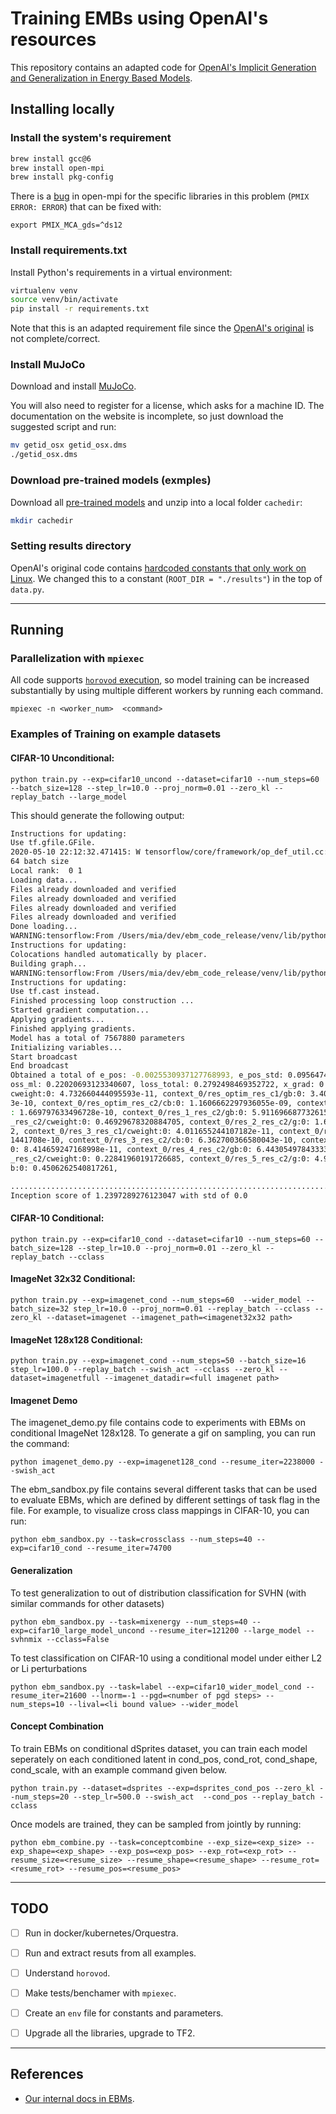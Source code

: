 # Training EMBs using OpenAI's resources
 

This repository contains an adapted code for [OpenAI's Implicit Generation and Generalization in Energy Based Models](https://arxiv.org/pdf/1903.08689.pdf).

## Installing locally

### Install the system's requirement

```bash
brew install gcc@6
brew install open-mpi
brew install pkg-config
```


There is a [bug](https://github.com/open-mpi/ompi/issues/7516) in open-mpi for the specific libraries in this problem (`PMIX ERROR: ERROR`) that can be fixed with:

```
export PMIX_MCA_gds=^ds12
```


### Install requirements.txt

Install Python's requirements in a virtual environment:

```bash
virtualenv venv
source venv/bin/activate
pip install -r requirements.txt
```

Note that this is an adapted requirement file since the [OpenAI's original](https://github.com/openai/ebm_code_release/blob/master/requirements.txt) is not complete/correct.

### Install MuJoCo

Download and install [MuJoCo](https://www.roboti.us/index.html). 

You will also need to register for a license, which asks for a machine ID. The documentation on the website is incomplete, so just download the suggested script and run:

```bash
mv getid_osx getid_osx.dms
./getid_osx.dms
```

### Download pre-trained models (exmples)

Download all [pre-trained models](https://sites.google.com/view/igebm/home) and unzip into a local folder `cachedir`:

```bash
mkdir cachedir
```

### Setting results directory

OpenAI's original code contains [hardcoded constants that only work on Linux](https://github.com/openai/ebm_code_release/blob/master/data.py#L218). We changed this to a constant (`ROOT_DIR = "./results"`) in the top of `data.py`. 


----

## Running

### Parallelization with `mpiexec` 

All code supports [`horovod` execution](https://github.com/horovod/horovod), so model training can be increased substantially by using multiple different workers by running each command.
```
mpiexec -n <worker_num>  <command>
```

### Examples of Training on example datasets

#### CIFAR-10 Unconditional:

```
python train.py --exp=cifar10_uncond --dataset=cifar10 --num_steps=60 --batch_size=128 --step_lr=10.0 --proj_norm=0.01 --zero_kl --replay_batch --large_model
```

This should generate the following output:

```bash
Instructions for updating:
Use tf.gfile.GFile.
2020-05-10 22:12:32.471415: W tensorflow/core/framework/op_def_util.cc:355] Op BatchNormWithGlobalNormalization is deprecated. It will cease to work in GraphDef version 9. Use tf.nn.batch_normalization().
64 batch size
Local rank:  0 1
Loading data...
Files already downloaded and verified
Files already downloaded and verified
Files already downloaded and verified
Files already downloaded and verified
Done loading...
WARNING:tensorflow:From /Users/mia/dev/ebm_code_release/venv/lib/python3.7/site-packages/tensorflow/python/framework/op_def_library.py:263: colocate_with (from tensorflow.python.framework.ops) is deprecated and will be removed in a future version.
Instructions for updating:
Colocations handled automatically by placer.
Building graph...
WARNING:tensorflow:From /Users/mia/dev/ebm_code_release/venv/lib/python3.7/site-packages/tensorflow/python/ops/math_ops.py:3066: to_int32 (from tensorflow.python.ops.math_ops) is deprecated and will be removed in a future version.
Instructions for updating:
Use tf.cast instead.
Finished processing loop construction ...
Started gradient computation...
Applying gradients...
Finished applying gradients.
Model has a total of 7567880 parameters
Initializing variables...
Start broadcast
End broadcast
Obtained a total of e_pos: -0.0025530937127768993, e_pos_std: 0.09564747661352158, e_neg: -0.22276005148887634, e_diff: 0.22020696103572845, e_neg_std: 0.016306934878230095, temp: 1, loss_e: -0.22276005148887634, eps: 0.0, label_ent: 2.272536277770996, l
oss_ml: 0.22020693123340607, loss_total: 0.2792498469352722, x_grad: 0.0009156676824204624, x_grad_first: 0.0009156676824204624, x_off: 0.31731340289115906, iter: 0, gamma: [0.], context_0/c1_pre/cweight:0: 0.0731438547372818, context_0/res_optim_res_c1/
cweight:0: 4.732660444095593e-11, context_0/res_optim_res_c1/gb:0: 3.4007335836250263e-10, context_0/res_optim_res_c2/cweight:0: 0.9494612216949463, context_0/res_optim_res_c2/g:0: 1.8536269741353806e-10, context_0/res_optim_res_c2/gb:0: 6.27235652306268
3e-10, context_0/res_optim_res_c2/cb:0: 1.1606662297936055e-09, context_0/res_1_res_c1/cweight:0: 6.714453298917178e-11, context_0/res_1_res_c1/gb:0: 3.6198691266697836e-10, context_0/res_1_res_c2/cweight:0: 0.6582950353622437, context_0/res_1_res_c2/g:0
: 1.669797633496728e-10, context_0/res_1_res_c2/gb:0: 5.911696687732615e-10, context_0/res_1_res_c2/cb:0: 1.1932842491901852e-09, context_0/res_2_res_c1/cweight:0: 8.567072745657711e-11, context_0/res_2_res_c1/gb:0: 6.868505764145993e-10, context_0/res_2
_res_c2/cweight:0: 0.46929678320884705, context_0/res_2_res_c2/g:0: 1.655784120924153e-10, context_0/res_2_res_c2/gb:0: 8.058526068666083e-10, context_0/res_2_res_c2/cb:0: 1.0161046448686761e-09, context_0/res_2_res_adaptive/cweight:0: 0.0194275379180908
2, context_0/res_3_res_c1/cweight:0: 4.011655244107182e-11, context_0/res_3_res_c1/gb:0: 5.064903496609929e-10, context_0/res_3_res_c2/cweight:0: 0.32239994406700134, context_0/res_3_res_c2/g:0: 9.758494012857e-11, context_0/res_3_res_c2/gb:0: 7.75612463
1441708e-10, context_0/res_3_res_c2/cb:0: 6.362700366580043e-10, context_0/res_4_res_c1/cweight:0: 4.090133440270982e-11, context_0/res_4_res_c1/gb:0: 6.013010089844784e-10, context_0/res_4_res_c2/cweight:0: 0.34806951880455017, context_0/res_4_res_c2/g:
0: 8.414659247168998e-11, context_0/res_4_res_c2/gb:0: 6.443054978433338e-10, context_0/res_4_res_c2/cb:0: 5.496815780325903e-10, context_0/res_5_res_c1/cweight:0: 3.990113794927197e-11, context_0/res_5_res_c1/gb:0: 3.807749116013781e-10, context_0/res_5
_res_c2/cweight:0: 0.22841960191726685, context_0/res_5_res_c2/g:0: 4.942361797599659e-11, context_0/res_5_res_c2/gb:0: 7.697342763179904e-10, context_0/res_5_res_c2/cb:0: 3.1796060229183354e-10, context_0/fc5/wweight:0: 3.081033706665039, context_0/fc5/
b:0: 0.4506262540817261,

................................................................................................................................
Inception score of 1.2397289276123047 with std of 0.0
```


#### CIFAR-10 Conditional:

```
python train.py --exp=cifar10_cond --dataset=cifar10 --num_steps=60 --batch_size=128 --step_lr=10.0 --proj_norm=0.01 --zero_kl --replay_batch --cclass
```



#### ImageNet 32x32 Conditional:

```
python train.py --exp=imagenet_cond --num_steps=60  --wider_model --batch_size=32 step_lr=10.0 --proj_norm=0.01 --replay_batch --cclass --zero_kl --dataset=imagenet --imagenet_path=<imagenet32x32 path>
```

#### ImageNet 128x128 Conditional:

```
python train.py --exp=imagenet_cond --num_steps=50 --batch_size=16 step_lr=100.0 --replay_batch --swish_act --cclass --zero_kl --dataset=imagenetfull --imagenet_datadir=<full imagenet path>
```

#### Imagenet Demo

The imagenet_demo.py file contains code to experiments with EBMs on conditional ImageNet 128x128. To generate a gif on sampling, you can run the command:

```
python imagenet_demo.py --exp=imagenet128_cond --resume_iter=2238000 --swish_act
```

The ebm_sandbox.py file contains several different tasks that can be used to evaluate EBMs, which are defined by different settings of task flag in the file. For example, to visualize cross class mappings in CIFAR-10, you can run:

```
python ebm_sandbox.py --task=crossclass --num_steps=40 --exp=cifar10_cond --resume_iter=74700
```


#### Generalization

To test generalization to out of distribution classification for SVHN (with similar commands for other datasets)
```
python ebm_sandbox.py --task=mixenergy --num_steps=40 --exp=cifar10_large_model_uncond --resume_iter=121200 --large_model --svhnmix --cclass=False
```

To test classification on CIFAR-10 using a conditional model under either L2 or Li perturbations
```
python ebm_sandbox.py --task=label --exp=cifar10_wider_model_cond --resume_iter=21600 --lnorm=-1 --pgd=<number of pgd steps> --num_steps=10 --lival=<li bound value> --wider_model
```


#### Concept Combination

To train EBMs on conditional dSprites dataset, you can train each model seperately on each conditioned latent in cond_pos, cond_rot, cond_shape, cond_scale, with an example command given below.

```
python train.py --dataset=dsprites --exp=dsprites_cond_pos --zero_kl --num_steps=20 --step_lr=500.0 --swish_act  --cond_pos --replay_batch -cclass
```

Once models are trained, they can be sampled from jointly by running:

```
python ebm_combine.py --task=conceptcombine --exp_size=<exp_size> --exp_shape=<exp_shape> --exp_pos=<exp_pos> --exp_rot=<exp_rot> --resume_size=<resume_size> --resume_shape=<resume_shape> --resume_rot=<resume_rot> --resume_pos=<resume_pos>
```

--- 

## TODO

* [ ] Run in docker/kubernetes/Orquestra.
* [ ] Run and extract resuts from all examples.
* [ ] Understand `horovod`.
* [ ] Make tests/benchamer with `mpiexec`. 
* [ ] Create an `env` file for constants and parameters.
* [ ] Upgrade all the libraries, upgrade to TF2.


---

## References

* [Our internal docs in EBMs](https://docs.zapos.io/algos/classical_machine_learning/energy_based_models/).
